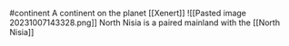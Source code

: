 #continent
A continent on the planet [[Xenert]] 
![[Pasted image 20231007143328.png]]
North Nisia is a paired mainland with the [[North Nisia]]